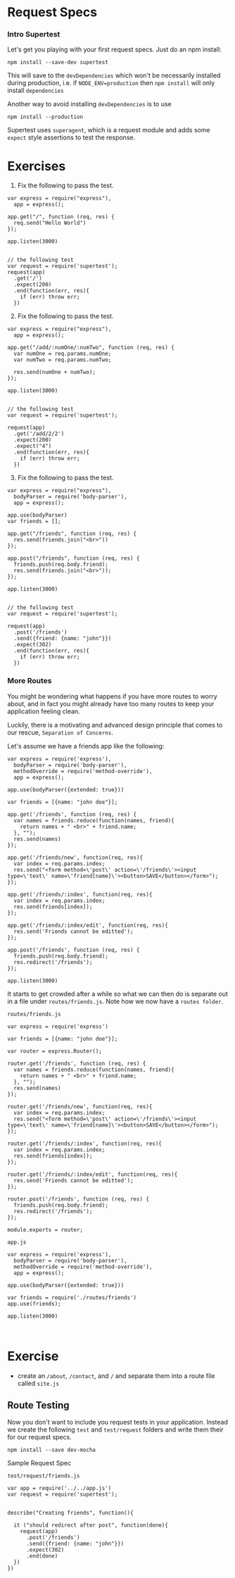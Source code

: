 # Request Specs



### Intro Supertest

Let's get you playing with your first request specs. 
Just do an npm install:

```
npm install --save-dev supertest
```

This will save to the `devDependencies` which won't be necessarily installed during production, i.e.
if `NODE_ENV=production` then `npm install` will only install `dependencies`

Another way to avoid installing `devDependencies` is to use

```
npm install --production
```

Supertest uses `superagent`, which is a request module and adds some `expect` style assertions to test the response.


# Exercises

1. Fix the following to pass the test.

```
var express = require("express"),
  app = express();

app.get("/", function (req, res) {
  req.send("Hello World")
});

app.listen(3000)


// the following test
var request = require('supertest');
request(app)
  .get('/')
  .expect(200)
  .end(function(err, res){
    if (err) throw err;
  })
```

2. Fix the following to pass the test.

```
var express = require("express"),
  app = express();

app.get("/add/:numOne/:numTwo", function (req, res) {
  var numOne = req.params.numOne;
  var numTwo = req.params.numTwo;

  res.send(numOne + numTwo);
});

app.listen(3000)


// the following test
var request = require('supertest');

request(app)
  .get('/add/2/2')
  .expect(200)
  .expect("4")
  .end(function(err, res){
    if (err) throw err;
  })
```

3. Fix the following to pass the test.


```
var express = require("express"),
  bodyParser = require('body-parser'),
  app = express();

app.use(bodyParser)
var friends = [];

app.get("/friends", function (req, res) {
  res.send(friends.join("<br>"))
}); 

app.post("/friends", function (req, res) {
  friends.push(req.body.friend);
  res.send(friends.join("<br>"));
});

app.listen(3000)


// the following test
var request = require('supertest');

request(app)
  .post('/friends')
  .send({friend: {name: "john"}})
  .expect(302)
  .end(function(err, res){
    if (err) throw err;
  })
```


### More Routes

You might be wondering what happens if you have more routes to worry about, and in fact you might already have too many routes to keep your application feeling clean.

Luckily, there is a motivating and advanced design principle that comes to our rescue, `Separation of Concerns`.


Let's assume we have a friends app like the following:


```
var express = require('express'),
  bodyParser = require('body-parser'),
  methodOverride = require('method-override'),
  app = express();

app.use(bodyParser({extended: true}))

var friends = [{name: "john doe"}];

app.get('/friends', function (req, res) {
  var names = friends.reduce(function(names, friend){
    return names + " <br>" + friend.name;
  }, "");
  res.send(names)
}); 

app.get('/friends/new', function(req, res){
  var index = req.params.index;
  res.send("<form method=\'post\' action=\'/friends\'><input type=\'text\' name=\'friend[name]\'><button>SAVE</button></form>");
});

app.get('/friends/:index', function(req, res){
  var index = req.params.index;
  res.send(friends[index]);
});

app.get('/friends/:index/edit', function(req, res){
  res.send('Friends cannot be editted');
});

app.post('/friends', function (req, res) {
  friends.push(req.body.friend);
  res.redirect('/friends');
});

app.listen(3000)

```

It starts to get crowded after a while so what we can then do is separate out in a file under `routes/friends.js`. Note how we now have a `routes folder`.


`routes/friends.js`


```
var express = require('express')

var friends = [{name: "john doe"}];

var router = express.Router();

router.get('/friends', function (req, res) {
  var names = friends.reduce(function(names, friend){
    return names + " <br>" + friend.name;
  }, "");
  res.send(names)
}); 

router.get('/friends/new', function(req, res){
  var index = req.params.index;
  res.send("<form method=\'post\' action=\'/friends\'><input type=\'text\' name=\'friend[name]\'><button>SAVE</button></form>");
});

router.get('/friends/:index', function(req, res){
  var index = req.params.index;
  res.send(friends[index]);
});

router.get('/friends/:index/edit', function(req, res){
  res.send('Friends cannot be editted');
});

router.post('/friends', function (req, res) {
  friends.push(req.body.friend);
  res.redirect('/friends');
});

module.exports = router;

```



`app.js`


```
var express = require('express'),
  bodyParser = require('body-parser'),
  methodOverride = require('method-override'),
  app = express();

app.use(bodyParser({extended: true}))

var friends = require('./routes/friends')
app.use(friends);

app.listen(3000)



```

# Exercise 

* create an `/about`, `/contact`, and `/` and separate them into a route file called `site.js`


## Route Testing

Now you don't want to include you request tests in your application. Instead we create the following `test` and `test/request` folders and write them their for our request specs.

`npm install --save dev-mocha`

Sample Request Spec


`test/request/friends.js`

```
var app = require('../../app.js')
var request = require('supertest');


describe("Creating friends", function(){

  it ("should redirect after post", function(done){
    request(app)
      .post('/friends')
      .send({friend: {name: "john"}})
      .expect(302)
      .end(done)
  })
})
```








